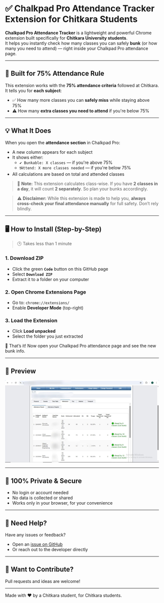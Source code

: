 # ✅ Chalkpad Pro Attendance Tracker Extension for Chitkara Students

**Chalkpad Pro Attendance Tracker** is a lightweight and powerful Chrome extension built specifically for **Chitkara University students**.  
It helps you instantly check how many classes you can safely **bunk** (or how many you need to attend) — right inside your Chalkpad Pro attendance page.

---

## 🎯 Built for 75% Attendance Rule

This extension works with the **75% attendance criteria** followed at Chitkara.  
It tells you for **each subject**:

- ✅ How many more classes you can **safely miss** while staying above 75%
- ⚠️ How many **extra classes you need to attend** if you're below 75%

---

## 💡 What It Does

When you open the **attendance section** in Chalkpad Pro:

- A new column appears for each subject
- It shows either:
  - `✔️ Bunkable: X classes` — if you're above 75%
  - `❗Attend: X more classes needed` — if you're below 75%
- All calculations are based on total and attended classes

> 📌 **Note:** This extension calculates class-wise. If you have **2 classes in a day**, it will count **2 separately**. So plan your bunks accordingly.

> ⚠️ **Disclaimer:** While this extension is made to help you, **always cross-check your final attendance manually** for full safety. Don’t rely blindly.

---

## 🖥️ How to Install (Step-by-Step)

> 🕒 Takes less than 1 minute

### 1. **Download ZIP**
- Click the green **`Code`** button on this GitHub page
- Select **`Download ZIP`**
- Extract it to a folder on your computer

### 2. **Open Chrome Extensions Page**
- Go to: `chrome://extensions/`
- Enable **Developer Mode** (top-right)

### 3. **Load the Extension**
- Click **Load unpacked**
- Select the folder you just extracted

🎉 That’s it! Now open your Chalkpad Pro attendance page and see the new bunk info.

---

## 📸 Preview

![Sample Screenshot](sample.jpg)

---

## 🔐 100% Private & Secure

- No login or account needed
- No data is collected or shared
- Works only in your browser, for your convenience

---

## 🙋 Need Help?

Have any issues or feedback?

- Open an [issue on GitHub](https://github.com/abhayshah31/Chalkpad-Pro-Attendance-Tracker/issues)
- Or reach out to the developer directly

---

## 🤝 Want to Contribute?

Pull requests and ideas are welcome!

---

Made with ❤️ by a Chitkara student, for Chitkara students.
